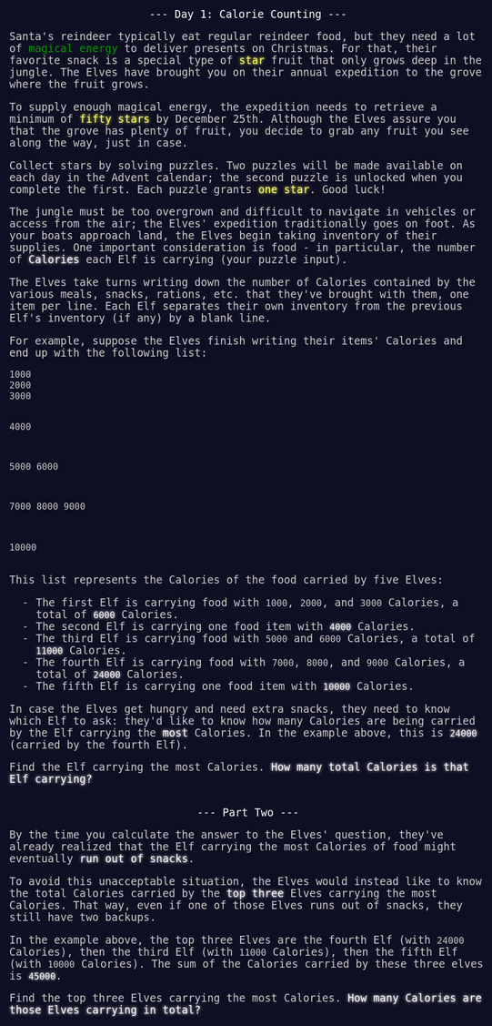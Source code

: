 <style>
body {
  background: #0f0f23; /*337 x 5*/
  color: #cccccc;
  font-family: "Source Code Pro", monospace;
  font-size: 14pt;
  min-width: 60em;
}
img { border:0; }
a { outline:0; }
main, figure, figcaption { display:block; }
pre, code { font-family: "Source Code Pro", monospace; }
header, main {
  -webkit-text-size-adjust: none;
}

a {
  text-decoration: none;
  color: #009900;
}
a:hover, a:focus {
  color: #99ff99;
}
h1, h2 {
  font-size: 1em;
  font-weight: normal;
}
code {
  position: relative;
  display: inline-block;
  margin: 0;
  padding: 0;
}
code:before {
  z-index: -1;
  content: "";
  position: absolute;
  display: block;
  left: -2px;
  right: -2px;
  top: 3px;
  bottom: 0px;
  border: 1px solid #333340;
  background: #10101a;
}
pre.wrap {
  max-width: 100%;
  white-space: pre-wrap;
}

.quiet {
  opacity: .5;
}
p.wrap {
  width: 45em;
}

.hidden-until-hover {
  border: 1px dotted gray;
  overflow: hidden;
  position: relative;
  padding: 0 .5em;
  transition: border-color 0s linear 5s;
}
.hidden-until-hover:before {
  content: "(hover to reveal)";
  position: absolute;
  opacity: .5;
  text-align: center;
  left: 0;
  top: 0;
  width: 100%;
  overflow: hidden;
  transition: width 0s linear 5s;
}
.hidden-until-hover > * {
  visibility: hidden;
  transition: visibility 0s linear 5s;
}
.hidden-until-hover:hover {
  transition: border-color 0s linear 1s;
  border-color: transparent;
}
.hidden-until-hover:hover:before {
  content: "( keep hovering )";
  transition: width 0s linear 1s;
  width: 0;
}
.hidden-until-hover:hover > * {
  transition: visibility 0s linear 1s;
  visibility: visible;
}

.warning:not(.warning-active) {
  transition: color 1s, opacity 1s;
}
.warning-active {
  color: #ff0000;
  opacity: 1;
}

.star-count {
  color: #ffff66;
}
.supporter-badge {
  color: #ffff66;
}
a.supporter-badge:hover, a.supporter-badge:focus {
  text-decoration: none;
  color: #ffffcc;
  text-shadow: 0 0 5px #ffff66;
}
.sponsor-badge {
  color: #79a2d8;
}
a.sponsor-badge:hover, a.sponsor-badge:focus {
  text-decoration: none;
  color: #ccdbed;
  text-shadow: 0 0 5px #79a2d8;
}

#sidebar {
  width: 200px;
  float: right;
  margin: 0 15px 2em 2em;
  position: relative;
  z-index: 10;
}
#sponsor {
  margin-bottom: 2.5em;
}

header {
  white-space: nowrap;
  cursor: default;
  z-index: 100;
  margin-bottom: 2em;
}
header h1 {
  display: inline-block;
  margin: 0;
  padding-right: 1em;
}
header h1 a, header h1 span {
  display: inline-block;
  text-decoration: none;
  color: #00cc00;
  text-shadow: 0 0 2px #00cc00, 0 0 5px #00cc00;
}
header h1 a:hover, header h1 a:focus {
  color: #99ff99;
  text-shadow: 0 0 2px #99ff99, 0 0 5px #99ff99;
}
header h1.title-event .title-event-wrap {
  opacity: .33;
  white-space: pre;
}
header .user {
  display: inline-block;
  padding-left: 1em;
}
header nav {
  display: inline-block;
}
header nav ul {
  list-style-type: none;
  padding: 0;
  margin: 0;
  display: inline-block;
}
header nav li {
  display: inline-block;
  padding: 0 .6em;
}
header nav a {
  display: inline-block;
  text-decoration: none;
  outline: none;
}

input[type="text"], textarea {
  background: transparent;
  color: inherit;
  border: 1px solid #666666;
  background: #10101a;
  padding: 0 2px;
  font-family: inherit;
  font-size: inherit;
  margin: 0;
}
textarea {
  vertical-align: top;
}

label img {
  vertical-align: bottom;
  position: relative;
  top: -3px;
  margin-right: .3em;
}
input[type="radio"] { display: none; }
input[type="radio"] ~ span {
  cursor: pointer;
  display: inline-block;
}
input[type="radio"] ~ span:before {
  content: "( ) ";
}
input[type="radio"] ~ span:hover, input[type="radio"] ~ span:focus {
  background-color: #19193b;
}
input[type="radio"]:checked ~ span {
  color: #ffffff;
}
input[type="radio"]:checked ~ span:before {
  content: "(O) ";
}
input[type="checkbox"] { display: none; }
input[type="checkbox"] ~ span {
  cursor: pointer;
  display: inline-block;
}
input[type="checkbox"] ~ span:before {
  content: "[ ] ";
}
input[type="checkbox"] ~ span:hover, input[type="checkbox"] ~ span:focus {
  background-color: #19193b;
}
input[type="checkbox"]:checked ~ span {
  color: #ffffff;
}
input[type="checkbox"]:checked ~ span:before {
  content: "[X] ";
}
input[type="checkbox"]:disabled ~ span {
  opacity: .3;
  cursor: default;
}
input[type="checkbox"]:disabled ~ span:before {
  content: "[-] ";
}
input[type="checkbox"]:disabled ~ span:hover {
  background-color: transparent;
}


input[type="submit"] {
  background: transparent;
  border: 0;
  font-family: inherit;
  font-size: inherit;
  margin: 0;
  padding: 0;
  color: #009900;
  cursor: pointer;
}
input[type="submit"]:hover, input[type="submit"]:focus {
  color: #99ff99;
}
*::-moz-focus-inner {
  padding: 0;
  border: 0
}

article {
  width: 45em;
  margin-bottom: 2em;
  margin-top: 2em;
}
article:first-of-type {
  margin-top: 0;
}
article h2 {
  color: #ffffff;
  margin-top: 1em;
  margin-bottom: 1em;
  white-space: nowrap;
}
article h2 + * {
  margin-top: 0;
}
article em {
  color: #ffffff;
  font-style: normal;
  text-shadow: 0 0 5px #ffffff;
}
article em.star {
  color: #ffff66;
  font-style: normal;
  text-shadow: 0 0 5px #ffff66;
}
article a {
  white-space: nowrap;
}
article .aside {
  opacity: .6;
}
article ul {
  list-style-type: none;
  padding: 0;
}
article li {
  padding-left: 2.5em;
  position: relative;
}
article li:before {
  content: "\00a0\00a0-\00a0";
  position: absolute;
  left: 0;
  top: 0;
}
.day-success {
  color: #ffff66;
  text-shadow: 0 0 5px #ffff66;
}

form#settings input[type="radio"] ~ span {
  min-width: 30em;
}
form#settings input[type="checkbox"] ~ span {
  min-width: 30em;
}

.share {
  color: #009900;
  cursor: default;
  transition: color .2s 1s;
  /*position: relative;*/
}
.share:hover, .share:focus-within {
  color: #aaffaa;
  transition: color .2s 0s;
}
.share .share-content {
  /*position: absolute; background: #0f0f23;*/
  display: inline-block;
  vertical-align: text-bottom;
  white-space: nowrap;
  overflow: hidden;
  max-width: 0;
  transition: max-width .2s 1s;
}
.share .share-content:before {
  content: "\00a0";
}
.share .share-content:after {
  /*content: "]";*/
}
.share:hover .share-content, .share:focus-within .share-content {
  max-width: 45em;
  transition: max-width .2s 0s;
}

.puzzle-input {
  border: 1px solid #999999;
  background: #333333;
  color: #ffffff;
  text-shadow: 0 0 5px #ffffff;
}

.calendar {
  cursor: default;
  -webkit-user-select: none;
  -khtml-user-select: none;
  -moz-user-select: -moz-none;
  -o-user-select: none;
  user-select: none;
}
.calendar > span {
  color: #333333;
}
.calendar > a {
  text-decoration: none;
  color: #666666;
  outline: none;
  cursor: default;
}
.calendar a:hover, .calendar a:focus {
  background-color: #1e1e46;
  background-color: rgba(119,119,165,.2);
  cursor: pointer;
}
#calendar-countdown {
  padding-left: .5em;
  color: #cccccc;
}
.calendar .calendar-day { color: #666666; }
.calendar a .calendar-day { color: #cccccc; }
.calendar a .calendar-mark-complete,
.calendar a .calendar-mark-verycomplete { visibility: hidden; }
.calendar a.calendar-complete     .calendar-mark-complete,
.calendar a.calendar-verycomplete .calendar-mark-complete { visibility: visible; color: #ffff66; }
.calendar a.calendar-verycomplete .calendar-mark-verycomplete { visibility: visible; color: #ffff66; }

.calendar .calendar-day-new               { animation: anim-day-new 5s; }
.calendar .calendar-day-new .calendar-day { animation: anim-day-new-day 5s; }
@keyframes anim-day-new {
  0%   { color: #333333; text-shadow: 0 0 5px transparent; }
  25%  { color: #ffffff; text-shadow: 0 0 5px #ffffff; }
  100% { color: #666666; text-shadow: 0 0 5px transparent; }
}
@keyframes anim-day-new-day {
  0%   { color: #666666; text-shadow: 0 0 5px transparent; }
  25%  { color: #ffffff; text-shadow: 0 0 5px #ffffff; }
  100% { color: #cccccc; text-shadow: 0 0 5px transparent; }
}

.eventlist-event {
  white-space: pre;
}

.stats > span, .stats > span .stats-firstonly, .stats > span .stats-both {
  color: #666666;
}
.stats > a {
  color: #cccccc;
  min-width: 35em;
  display: inline-block;
}
.stats > a:hover, .stats > a:focus {
  background-color: #1e1e46;
}
.stats-firstonly {
  color: #9999cc;
}
.stats-both {
  color: #ffff66;
}

.leaderboard-daylinks {
  cursor: default;
}
.leaderboard-daylinks-selected {
  color: #ffffff;
  text-shadow: 0 0 5px #ffffff;
}
.leaderboard-daydesc-first {
  color: #9999cc;
}
.leaderboard-daydesc-both {
  color: #ffff66;
}
.leaderboard-entry {
  white-space: pre;
}
.leaderboard-entry .leaderboard-totalscore {
  color: #ffffff;
}
.leaderboard-anon {
  opacity: .6;
}
.leaderboard-userphoto {
  display: inline-block;
  height: 20px;
  width: 20px;
  margin: 0 .5em;
  text-align: center;
}
.leaderboard-userphoto img {
  height: 20px;
  max-width: 20px;
  vertical-align: middle;
  position: relative;
  top: -2px;
}
.leaderboard-time {
  opacity: .5;
}

.privboard-row {
  white-space: pre;
}
.privboard-name {
  vertical-align: text-bottom;
}
.privboard-days > span    { display: inline-block; color: #333333; }
.privboard-days > a       { display: inline-block; }
.privboard-star-locked    { visibility: hidden; }
.privboard-star-unlocked  { color: #333333; }
.privboard-star-firstonly { color: #9999cc; }
.privboard-star-both      { color: #ffff66; }
.privboard-delbtn { opacity:.33; }
.privboard-row:hover .privboard-delbtn { opacity:1; }

.sponsors {
  width: 46em; /*76 characters*/
}
.sponsor {
  margin: 1em 0;
}
</style>


<html lang="en-us"><head>
<meta charset="utf-8">
<title>Day 1 - Advent of Code 2022</title>
<!--[if lt IE 9]><script src="/static/html5.js"></script><![endif]-->
<link href="//fonts.googleapis.com/css?family=Source+Code+Pro:300&amp;subset=latin,latin-ext" rel="stylesheet" type="text/css">
<link rel="stylesheet" type="text/css" href="/static/style.css?30">
<link rel="stylesheet alternate" type="text/css" href="/static/highcontrast.css?0" title="High Contrast">
<link rel="shortcut icon" href="/favicon.png">
<script async="" src="//www.google-analytics.com/analytics.js"></script><script>window.addEventListener('click', function(e,s,r){if(e.target.nodeName==='CODE'&&e.detail===3){s=window.getSelection();s.removeAllRanges();r=document.createRange();r.selectNodeContents(e.target);s.addRange(r);}});</script>
</head>

<main>
<article class="day-desc"><h2 align="center">--- Day 1: Calorie Counting ---</h2>

<p>Santa's reindeer typically eat regular reindeer food, but they need a lot of <a href="/2018/day/25">magical energy</a> to deliver presents on Christmas. For that, their favorite snack is a special type of <em class="star">star</em> fruit that only grows deep in the jungle. The Elves have brought you on their annual expedition to the grove where the fruit grows.</p>
<p>To supply enough magical energy, the expedition needs to retrieve a minimum of <em class="star">fifty stars</em> by December 25th. Although the Elves assure you that the grove has plenty of fruit, you decide to grab any fruit you see along the way, just in case.</p>
<p>Collect stars by solving puzzles.  Two puzzles will be made available on each day in the Advent calendar; the second puzzle is unlocked when you complete the first.  Each puzzle grants <em class="star">one star</em>. Good luck!</p>
<p>The jungle must be too overgrown and difficult to navigate in vehicles or access from the air; the Elves' expedition traditionally goes on foot. As your boats approach land, the Elves begin taking inventory of their supplies. One important consideration is food - in particular, the number of <em>Calories</em> each Elf is carrying (your puzzle input).</p>
<p>The Elves take turns writing down the number of Calories contained by the various meals, snacks, rations, <span title="By &quot;etc&quot;, you're pretty sure they just mean &quot;more snacks&quot;.">etc.</span> that they've brought with them, one item per line. Each Elf separates their own inventory from the previous Elf's inventory (if any) by a blank line.</p>
<p>For example, suppose the Elves finish writing their items' Calories and end up with the following list:</p>
<pre><code>1000
2000
3000

4000

5000
6000

7000
8000
9000

10000
</code></pre>
<p>This list represents the Calories of the food carried by five Elves:</p>
<ul>
<li>The first Elf is carrying food with <code>1000</code>, <code>2000</code>, and <code>3000</code> Calories, a total of <code><em>6000</em></code> Calories.</li>
<li>The second Elf is carrying one food item with <code><em>4000</em></code> Calories.</li>
<li>The third Elf is carrying food with <code>5000</code> and <code>6000</code> Calories, a total of <code><em>11000</em></code> Calories.</li>
<li>The fourth Elf is carrying food with <code>7000</code>, <code>8000</code>, and <code>9000</code> Calories, a total of <code><em>24000</em></code> Calories.</li>
<li>The fifth Elf is carrying one food item with <code><em>10000</em></code> Calories.</li>
</ul>
<p>In case the Elves get hungry and need extra snacks, they need to know which Elf to ask: they'd like to know how many Calories are being carried by the Elf carrying the <em>most</em> Calories. In the example above, this is <em><code>24000</code></em> (carried by the fourth Elf).</p>
<p>Find the Elf carrying the most Calories. <em>How many total Calories is that Elf carrying?</em></p>
</article>
<article class="day-desc"><h2 id="part2" align="center">--- Part Two ---</h2><p>By the time you calculate the answer to the Elves' question, they've already realized that the Elf carrying the most Calories of food might eventually <em>run out of snacks</em>.</p>
<p>To avoid this unacceptable situation, the Elves would instead like to know the total Calories carried by the <em>top three</em> Elves carrying the most Calories. That way, even if one of those Elves runs out of snacks, they still have two backups.</p>
<p>In the example above, the top three Elves are the fourth Elf (with <code>24000</code> Calories), then the third Elf (with <code>11000</code> Calories), then the fifth Elf (with <code>10000</code> Calories). The sum of the Calories carried by these three elves is <code><em>45000</em></code>.</p>
<p>Find the top three Elves carrying the most Calories. <em>How many Calories are those Elves carrying in total?</em></p>
</article>

<!-- ga -->
<script>
(function(i,s,o,g,r,a,m){i['GoogleAnalyticsObject']=r;i[r]=i[r]||function(){
(i[r].q=i[r].q||[]).push(arguments)},i[r].l=1*new Date();a=s.createElement(o),
m=s.getElementsByTagName(o)[0];a.async=1;a.src=g;m.parentNode.insertBefore(a,m)
})(window,document,'script','//www.google-analytics.com/analytics.js','ga');
ga('create', 'UA-69522494-1', 'auto');
ga('set', 'anonymizeIp', true);
ga('send', 'pageview');
</script>
<!-- /ga -->

</body></html>